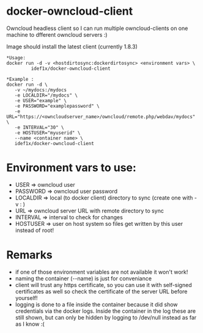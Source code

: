 # docker-owncloud-client
Owncloud headless client so I can run multiple owncloud-clients on one machine to dfferent owncloud servers :)

Image should install the latest client (currently 1.8.3)

```
*Usage: 
docker run -d -v <hostdirtosync:dockerdirtosync> <environment vars> \ 
         idef1x/docker-owncloud-client 

*Example : 
docker run -d \
   -v ~/mydocs:/mydocs 
   -e LOCALDIR="/mydocs" \ 
   -e USER="example" \
   -e PASSWORD="examplepassword" \
   -e URL="https://<owncloudserver_name>/owncloud/remote.php/webdav/mydocs" \  
   -e INTERVAL="30" \
   -e HOSTUSER="myuserid" \ 
   --name <container name> \
   idef1x/docker-owncloud-client
```

# Environment vars to use:
* USER => owncloud user
* PASSWORD => owncloud user password
* LOCALDIR => local (to docker client) directory to sync (create one with -v <hostdir>:<dockerdir> )
* URL      => owncloud server URL with remote directory to sync
* INTERVAL => interval to check for changes 
* HOSTUSER => user on host system so files get written by this user instead of root!

# Remarks
* if one of those environment variables are not available it won't work!
* naming the container (--name) is just for conveniance
* client will trust any https certificate, so you can use it with self-signed certificates as well
  so check the certificate of the server URL before yourself!
* logging is done to a file inside the container because it did show credentials via the docker logs.
  Inside the container in the log these are still shown, but can only be hidden by logging to /dev/null
  instead as far as I know :(
